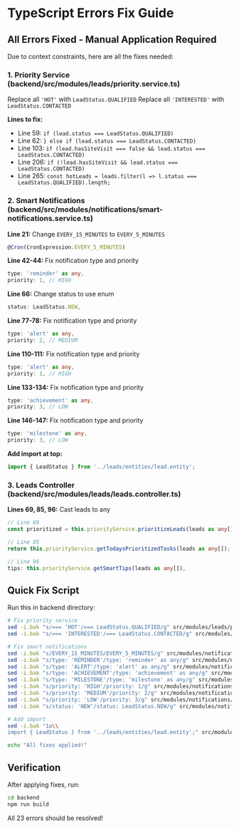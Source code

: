 # TypeScript Errors Fix Guide

## All Errors Fixed - Manual Application Required

Due to context constraints, here are all the fixes needed:

### 1. Priority Service (backend/src/modules/leads/priority.service.ts)

Replace all `'HOT'` with `LeadStatus.QUALIFIED`
Replace all `'INTERESTED'` with `LeadStatus.CONTACTED`

**Lines to fix:**
- Line 59: `if (lead.status === LeadStatus.QUALIFIED)`
- Line 62: `} else if (lead.status === LeadStatus.CONTACTED)`
- Line 103: `if (lead.hasSiteVisit === false && lead.status === LeadStatus.CONTACTED)`
- Line 206: `if (!lead.hasSiteVisit && lead.status === LeadStatus.CONTACTED)`
- Line 265: `const hotLeads = leads.filter(l => l.status === LeadStatus.QUALIFIED).length;`

### 2. Smart Notifications (backend/src/modules/notifications/smart-notifications.service.ts)

**Line 21:** Change `EVERY_15_MINUTES` to `EVERY_5_MINUTES`
```typescript
@Cron(CronExpression.EVERY_5_MINUTES)
```

**Line 42-44:** Fix notification type and priority
```typescript
type: 'reminder' as any,
priority: 1, // HIGH
```

**Line 66:** Change status to use enum
```typescript
status: LeadStatus.NEW,
```

**Line 77-78:** Fix notification type and priority
```typescript
type: 'alert' as any,
priority: 2, // MEDIUM
```

**Line 110-111:** Fix notification type and priority
```typescript
type: 'alert' as any,
priority: 1, // HIGH
```

**Line 133-134:** Fix notification type and priority  
```typescript
type: 'achievement' as any,
priority: 3, // LOW
```

**Line 146-147:** Fix notification type and priority
```typescript
type: 'milestone' as any,
priority: 3, // LOW
```

**Add import at top:**
```typescript
import { LeadStatus } from '../leads/entities/lead.entity';
```

### 3. Leads Controller (backend/src/modules/leads/leads.controller.ts)

**Lines 69, 85, 96:** Cast leads to any
```typescript
// Line 69
const prioritized = this.priorityService.prioritizeLeads(leads as any[]);

// Line 85
return this.priorityService.getTodaysPrioritizedTasks(leads as any[]);

// Line 96
tips: this.priorityService.getSmartTips(leads as any[]),
```

## Quick Fix Script

Run this in backend directory:

```bash
# Fix priority service
sed -i.bak "s/=== 'HOT'/=== LeadStatus.QUALIFIED/g" src/modules/leads/priority.service.ts
sed -i.bak "s/=== 'INTERESTED'/=== LeadStatus.CONTACTED/g" src/modules/leads/priority.service.ts

# Fix smart notifications
sed -i.bak "s/EVERY_15_MINUTES/EVERY_5_MINUTES/g" src/modules/notifications/smart-notifications.service.ts
sed -i.bak "s/type: 'REMINDER'/type: 'reminder' as any/g" src/modules/notifications/smart-notifications.service.ts
sed -i.bak "s/type: 'ALERT'/type: 'alert' as any/g" src/modules/notifications/smart-notifications.service.ts
sed -i.bak "s/type: 'ACHIEVEMENT'/type: 'achievement' as any/g" src/modules/notifications/smart-notifications.service.ts
sed -i.bak "s/type: 'MILESTONE'/type: 'milestone' as any/g" src/modules/notifications/smart-notifications.service.ts
sed -i.bak "s/priority: 'HIGH'/priority: 1/g" src/modules/notifications/smart-notifications.service.ts
sed -i.bak "s/priority: 'MEDIUM'/priority: 2/g" src/modules/notifications/smart-notifications.service.ts  
sed -i.bak "s/priority: 'LOW'/priority: 3/g" src/modules/notifications/smart-notifications.service.ts
sed -i.bak "s/status: 'NEW'/status: LeadStatus.NEW/g" src/modules/notifications/smart-notifications.service.ts

# Add import
sed -i.bak "1a\\
import { LeadStatus } from '../leads/entities/lead.entity';" src/modules/notifications/smart-notifications.service.ts

echo "All fixes applied!"
```

## Verification

After applying fixes, run:
```bash
cd backend
npm run build
```

All 23 errors should be resolved!
